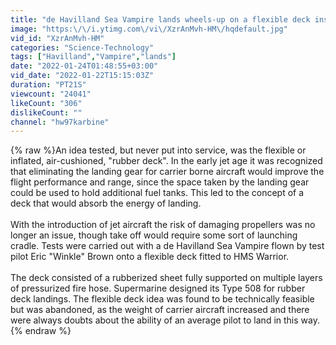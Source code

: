 ```yaml
---
title: "de Havilland Sea Vampire lands wheels-up on a flexible deck installed on HMS Warrior in late 1948"
image: "https:\/\/i.ytimg.com\/vi\/XzrAnMvh-HM\/hqdefault.jpg"
vid_id: "XzrAnMvh-HM"
categories: "Science-Technology"
tags: ["Havilland","Vampire","lands"]
date: "2022-01-24T01:48:55+03:00"
vid_date: "2022-01-22T15:15:03Z"
duration: "PT21S"
viewcount: "24041"
likeCount: "306"
dislikeCount: ""
channel: "hw97karbine"
---
```

{% raw %}An idea tested, but never put into service, was the flexible or inflated, air-cushioned, &quot;rubber deck&quot;. In the early jet age it was recognized that eliminating the landing gear for carrier borne aircraft would improve the flight performance and range, since the space taken by the landing gear could be used to hold additional fuel tanks. This led to the concept of a deck that would absorb the energy of landing.<br /><br />With the introduction of jet aircraft the risk of damaging propellers was no longer an issue, though take off would require some sort of launching cradle. Tests were carried out with a de Havilland Sea Vampire flown by test pilot Eric &quot;Winkle&quot; Brown onto a flexible deck fitted to HMS Warrior.<br /><br />The deck consisted of a rubberized sheet fully supported on multiple layers of pressurized fire hose. Supermarine designed its Type 508 for rubber deck landings. The flexible deck idea was found to be technically feasible but was abandoned, as the weight of carrier aircraft increased and there were always doubts about the ability of an average pilot to land in this way.{% endraw %}
